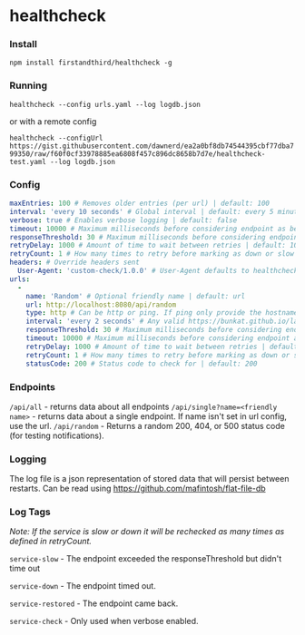 # healthcheck

### Install

`npm install firstandthird/healthcheck -g`

### Running

`healthcheck --config urls.yaml --log logdb.json`

or with a remote config

`healthcheck --configUrl https://gist.githubusercontent.com/dawnerd/ea2a0bf8db74544395cbf77dba799350/raw/f60f0cf33978885ea6808f457c896dc8658b7d7e/healthcheck-test.yaml --log logdb.json`

### Config

```yaml
maxEntries: 100 # Removes older entries (per url) | default: 100
interval: 'every 10 seconds' # Global interval | default: every 5 minutes
verbose: true # Enables verbose logging | default: false
timeout: 10000 # Maximum milliseconds before considering endpoint as being down | default: 10000
responseThreshold: 30 # Maximum milliseconds before considering endpoint as being slow | default: 1000
retryDelay: 1000 # Amount of time to wait between retries | default: 1000
retryCount: 1 # How many times to retry before marking as down or slow | default: 1
headers: # Override headers sent
  User-Agent: 'custom-check/1.0.0' # User-Agent defaults to healthcheck/<version>
urls:
  -
    name: 'Random' # Optional friendly name | default: url
    url: http://localhost:8080/api/random
    type: http # Can be http or ping. If ping only provide the hostname as the url.
    interval: 'every 2 seconds' # Any valid https://bunkat.github.io/later/ string | default: every 5 minutes
    responseThreshold: 30 # Maximum milliseconds before considering endpoint as being slow | default: 1000
    timeout: 10000 # Maximum milliseconds before considering endpoint as being down | default: 10000
    retryDelay: 1000 # Amount of time to wait between retries | default: 100
    retryCount: 1 # How many times to retry before marking as down or slow | default: 1
    statusCode: 200 # Status code to check for | default: 200
```

### Endpoints

`/api/all` - returns data about all endpoints
`/api/single?name=<friendly name>` - returns data about a single endpoint. If name isn't set in url config, use the url.
`/api/random` - Returns a random 200, 404, or 500 status code (for testing notifications).

### Logging

The log file is a json representation of stored data that will persist between restarts. Can be read using https://github.com/mafintosh/flat-file-db

### Log Tags

*Note: If the service is slow or down it will be rechecked as many times as defined in retryCount.*

`service-slow` - The endpoint exceeded the responseThreshold but didn't time out

`service-down` - The endpoint timed out.

`service-restored` - The endpoint came back.

`service-check` - Only used when verbose enabled.
